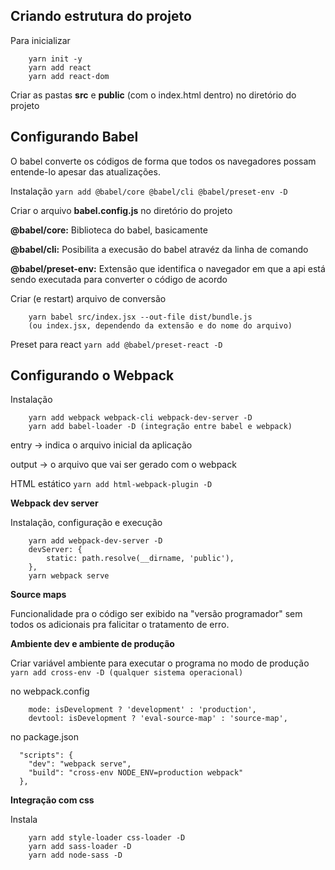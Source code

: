 Criando estrutura do projeto
---

Para inicializar
```
    yarn init -y
    yarn add react
    yarn add react-dom
```

Criar as pastas **src** e **public** (com o index.html dentro) no diretório do projeto

Configurando Babel
---

O babel converte os códigos de forma que todos os navegadores possam entende-lo apesar das atualizações.

Instalação
    `yarn add @babel/core @babel/cli @babel/preset-env -D`

Criar o arquivo **babel.config.js** no diretório do projeto

**@babel/core:** Biblioteca do babel, basicamente

**@babel/cli:** Posibilita a execusão do babel atravéz da linha de comando

**@babel/preset-env:** Extensão que identifica o navegador em que a api está sendo executada para converter o código de acordo

Criar (e restart) arquivo de conversão
```
    yarn babel src/index.jsx --out-file dist/bundle.js
    (ou index.jsx, dependendo da extensão e do nome do arquivo)
```

Preset para react
    `yarn add @babel/preset-react -D`


Configurando o Webpack
---

Instalação
```
    yarn add webpack webpack-cli webpack-dev-server -D
    yarn add babel-loader -D (integração entre babel e webpack)
```


entry -> indica o arquivo inicial da aplicação

output -> o arquivo que vai ser gerado com o webpack


HTML estático
    `yarn add html-webpack-plugin -D`

**Webpack dev server**

Instalação, configuração e execução
```
    yarn add webpack-dev-server -D
    devServer: {
        static: path.resolve(__dirname, 'public'),
    },
    yarn webpack serve
```

**Source maps**

Funcionalidade pra o código ser exibido na "versão programador" sem todos os adicionais pra falicitar o tratamento de erro.


**Ambiente dev e ambiente de produção**

Criar variável ambiente para executar o programa no modo de produção
    `yarn add cross-env -D (qualquer sistema operacional)`

no webpack.config
```
    mode: isDevelopment ? 'development' : 'production',
    devtool: isDevelopment ? 'eval-source-map' : 'source-map',
```

no package.json
```
  "scripts": {
    "dev": "webpack serve",
    "build": "cross-env NODE_ENV=production webpack"
  },
```

**Integração com css**

Instala
```
    yarn add style-loader css-loader -D
    yarn add sass-loader -D
    yarn add node-sass -D
```
